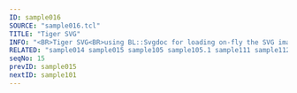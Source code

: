 ```yaml
---
ID: sample016
SOURCE: "sample016.tcl"
TITLE: "Tiger SVG"
INFO: "<BR>Tiger SVG<BR>using BL::Svgdoc for loading on-fly the SVG image<BR>Interactive Animation"
RELATED: "sample014 sample015 sample105 sample105.1 sample111 sample112 sample143"
seqNo: 15
prevID: sample015
nextID: sample101
---
```

